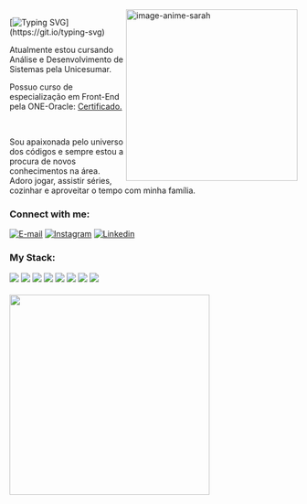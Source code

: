
<img align="right" alt="image-anime-sarah" height="300px" src="https://i.postimg.cc/cJgWvxGT/sara-anime-picture.png">



[![Typing SVG](https://readme-typing-svg.demolab.com?font=Fira+Code&weight=600&size=25&pause=1000&color=BB00B4&random=false&width=435&height=40&lines=Ol%C3%A1%2C+me+chamo+Sara+Pires...)](https://git.io/typing-svg)


<p align="left">Atualmente estou cursando Análise e Desenvolvimento de Sistemas pela Unicesumar.</p>
<p> Possuo curso de especialização em Front-End pela ONE-Oracle: <a href="https://cursos.alura.com.br/user/sarapires-dev/fullCertificate/2d280a1dfd981fc4caf19a2320810555">Certificado.</a></p><br>
<p>Sou apaixonada pelo universo dos códigos e sempre estou a procura de novos conhecimentos na área. 
Adoro jogar, assistir séries, cozinhar e aproveitar o tempo com minha família.</p>




<h3 align="left">Connect with me:</h3>

[![E-mail](https://i.postimg.cc/MK7bBfvn/6214722-email-envelope-gmail-letter-logo-icon.png)](mailto:sarapires.dev@gmail.com)
[![Instagram](https://i.postimg.cc/9FB6XMth/1161953-instagram-icon.png)](https://www.instagram.com/sarapires.dev/)
[![Linkedin](https://i.postimg.cc/rwTdSdxP/7156610-linkedin-social-media-icon.png)](https://www.linkedin.com/in/sara-pires-dev)




<h3 align="left">My Stack:</h3>
<div align="left">
  <img src="https://i.postimg.cc/wMbY2hYX/html-icon.png">
  <img src="https://i.postimg.cc/Wpgt5zdM/css-icon.png">
  <img src="https://i.postimg.cc/J0Dvh2t9/js-icon.png">
  <img src="https://i.postimg.cc/yYwM5sWc/211904-social-github-icon.png">
  <img src="https://i.postimg.cc/v852Bfmg/7564187-figma-logo-brand-icon.png">
  <img src="https://i.postimg.cc/85rV0cN8/node-icon.png">
  <img src="https://i.postimg.cc/CMNvVY19/mysql-icon.png">
  <img src="https://i.postimg.cc/vBX5CYzz/react-icon.png">
</div>


<h5><a href='https://postimages.org/' target='_blank'><img align="left" alt="" height="350px"  src='https://i.postimg.cc/PxwPnWSW/logo-animado-sarapires-4.gif' border='0' alt='logo-animado-sarapires-3'/></a></h5>

